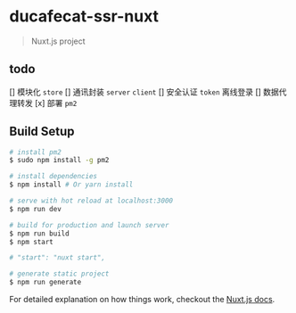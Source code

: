 # ducafecat-ssr-nuxt

> Nuxt.js project

## todo

[] 模块化 `store`
[] 通讯封装 `server` `client`
[] 安全认证 `token` 离线登录
[] 数据代理转发
[x] 部署 `pm2`

## Build Setup

``` bash
# install pm2
$ sudo npm install -g pm2

# install dependencies
$ npm install # Or yarn install

# serve with hot reload at localhost:3000
$ npm run dev

# build for production and launch server
$ npm run build
$ npm start

# "start": "nuxt start",

# generate static project
$ npm run generate
```

For detailed explanation on how things work, checkout the [Nuxt.js docs](https://github.com/nuxt/nuxt.js).
